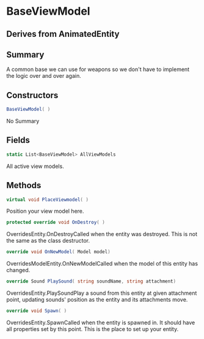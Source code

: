 # BaseViewModel

## Derives from AnimatedEntity

## Summary

A common base we can use for weapons so we don't have to implement the logic over and over
again.
## Constructors

```c#
BaseViewModel( ) 
```
No Summary
## Fields

```c#
static List<BaseViewModel> AllViewModels
```
All active view models.
## Methods

```c#
virtual void PlaceViewmodel( ) 
```
Position your view model here.
```c#
protected override void OnDestroy( ) 
```
OverridesEntity.OnDestroyCalled when the entity was destroyed. This is not the same as the class destructor.
```c#
override void OnNewModel( Model model) 
```
OverridesModelEntity.OnNewModelCalled when the model of this entity has changed.
```c#
override Sound PlaySound( string soundName, string attachment) 
```
OverridesEntity.PlaySoundPlay a sound from this entity at given attachment point, updating sounds' position as the entity and its attachments move.
```c#
override void Spawn( ) 
```
OverridesEntity.SpawnCalled when the entity is spawned in. It should have all properties set by this point.
This is the place to set up your entity.
